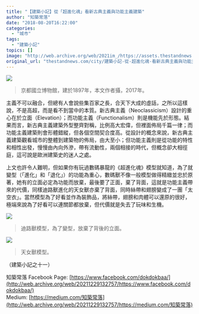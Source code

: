 ```yaml
---
title: "【建築小記】從「超進化魂」看新古典主義與功能主義建築"
author: "知築常落"
date: "2018-08-20T16:22:00"
categories:
  - "城市"
tags:
  - "建築小記"
topics: []
image: "http://web.archive.org/web/2021im_/https://assets.thestandnews.com/media/photos/1_UwVm_6dyj5YxVH5ilbrMQA_T5hKj.jpeg"
original_url: "thestandnews.com/city/建築小記-從-超進化魂-看新古典主義與功能主義建築"
---
```

![](http://web.archive.org/web/2021im_/https://assets.thestandnews.com/media/photos/1_UwVm_6dyj5YxVH5ilbrMQA_T5hKj.jpeg)
> 京都國立博物館，建於1897年，本文作者攝，2017年。

主義不可以融合，但總有人會說些集百家之長，合天下大成的虛話，之所以這樣說，不是高超，而是看不到當中的本質。新古典主義（Neoclassicism）設計的重心在於立面（Elevation）；而功能主義（Functionalism）則是機能先於形態。結果而言，新古典主義建築外型整齊對稱，比例高大宏偉，但裡面佈局千篇一律；而功能主義建築則會形體錯縱，但各個空間契合度高。從設計的概念來說，新古典主義建築觀看城市的整體到建築物的佈局，由大至小；但功能主義則是從功能的特性和相性出發，慢慢由內向外滲，帶有流動性，兩個相接的時代，但概念卻大相徑庭，這可說是歐洲建築史的迷人之處。

上文也許令人難明，但如果你有玩過數碼暴龍的《超進化魂》模型就知道，為了就變型（「進化」和「退化」）的功能為重心，數碼獸不像一般模型做得精緻並忠於原著，她有的立面必定為功能而放棄，最後要了正面，棄了背面，這就是功能主義帶來的代價，同樣迪路獸進化的天女獸亦棄了背面，同時絲帶和翅膀變成了一團「太空衣」。當然模型為了好看並作為裝飾品，將絲帶，翅膀和肉體可以還原的很好，極端來說為了好看可以連關節都放棄，但代價就是失去了玩味和生機。

![](http://web.archive.org/web/2021im_/https://assets.thestandnews.com/media/photos/1_7cdny7UAM8DnUWuF74-PQg_GxQ3g.jpeg)
> 迪路獸模型，為了變型，放棄了背後的立面。

![](http://web.archive.org/web/2021im_/https://assets.thestandnews.com/media/photos/1_Iixrn1aTqHaLJmj5dgvdRw_oDCXp.jpeg)
> 天女獸模型。

（建築小記之十一）

知築常落 Facebook Page: [https://www.facebook.com/dokdokbaa/](http://web.archive.org/web/20211229132757/https://www.facebook.com/dokdokbaa/)  
Medium: [https://medium.com/知築常落](http://web.archive.org/web/20211229132757/https://medium.com/知築常落)